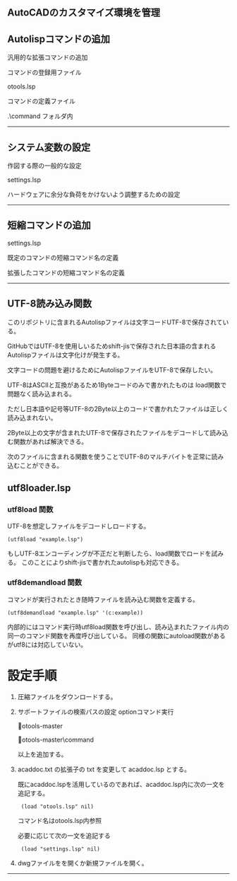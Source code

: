 ## AutoCADのカスタマイズ環境を管理


## Autolispコマンドの追加



汎用的な拡張コマンドの追加

コマンドの登録用ファイル


otools.lsp

コマンドの定義ファイル

.\command フォルダ内

***
## システム変数の設定

作図する際の一般的な設定

settings.lsp

ハードウェアに余分な負荷をかけないよう調整するための設定

***
## 短縮コマンドの追加

settings.lsp

既定のコマンドの短縮コマンド名の定義

拡張したコマンドの短縮コマンド名の定義
***
## UTF-8読み込み関数

このリポジトリに含まれるAutolispファイルは文字コードUTF-8で保存されている。

GitHubではUTF-8を使用しいるためshift-jisで保存された日本語の含まれるAutolispファイルは文字化けが発生する。

文字コードの問題を避けるためにAutolispファイルをUTF-8で保存したい。

UTF-8はASCIIと互換があるため1Byteコードのみで書かれたものは load関数で問題なく読み込まれる。

ただし日本語や記号等UTF-8の2Byte以上のコードで書かれたファイルは正しく読み込まれない。

2Byte以上の文字が含まれたUTF-8で保存されたファイルをデコードして読み込む関数があれば解決できる。

次のファイルに含まれる関数を使うことでUTF-8のマルチバイトを正常に読み込むことができる。

## utf8loader.lsp

### utf8load 関数
UTF-8を想定しファイルをデコードしロードする。

	(utf8load "example.lsp")

もしUTF-8エンコーディングが不正だと判断したら、load関数でロードを試みる。
このことによりshift-jisで書かれたautolispも対応できる。


### utf8demandload 関数
コマンドが実行されたとき随時ファイルを読み込む関数を定義する。

	(utf8demandload "example.lsp" '(c:example))

内部的にはコマンド実行時utf8load関数を呼び出し、読み込まれたファイル内の同一のコマンド関数を再度呼び出している。
同様の関数にautoload関数があるがutf8には対応していない。



# 設定手順

1. 圧縮ファイルをダウンロードする。

2. サポートファイルの検索パスの設定
	optionコマンド実行

	📁otools-master

	📂otools-master\command

	以上を追加する。

3. acaddoc.txt の拡張子の txt を変更して acaddoc.lsp とする。



	既にacaddoc.lspを活用しているのであれば、acaddoc.lsp内に次の一文を追記する。

		(load "otools.lsp" nil)

	コマンド名はotools.lsp内参照

	必要に応じて次の一文を追記する

		(load "settings.lsp" nil)

3. dwgファイルをを開くか新規ファイルを開く。
***
